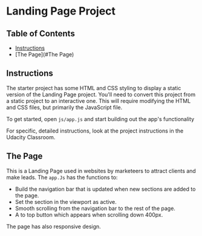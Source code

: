 # Landing Page Project

## Table of Contents

* [Instructions](#instructions)
* [The Page](#The Page)

## Instructions

The starter project has some HTML and CSS styling to display a static version of the Landing Page project. You'll need to convert this project from a static project to an interactive one. This will require modifying the HTML and CSS files, but primarily the JavaScript file.

To get started, open `js/app.js` and start building out the app's functionality

For specific, detailed instructions, look at the project instructions in the Udacity Classroom.



## The Page
This is a Landing Page used in websites by marketeers to attract clients and make leads.
The `app.Js` has the functions to:
- Build the navigation bar that is updated when new sections are added to the page.
- Set the section in the viewport as active.
- Smooth scrolling from the navigation bar to the rest of the page.
- A to top button which appears when scrolling down 400px.

The page has also responsive design.
